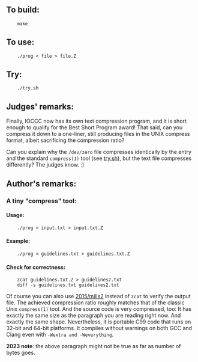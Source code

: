 ## To build:

``` <!---sh-->
    make
```


## To use:

``` <!---sh-->
    ./prog < file > file.Z
```


## Try:

``` <!---sh-->
    ./try.sh
```


## Judges' remarks:

Finally, IOCCC now has its own text compression program, and it is short enough
to qualify for the Best Short Program award! That said, can you compress it down
to a one-liner, still producing files in the UNIX compress format, albeit
sacrificing the compression ratio?

Can you explain why the `/dev/zero` file compresses identically by the entry and
the standard `compress(1)` tool (see [try.sh](%%REPO_URL%%/2019/diels-grabsch1/try.sh)), but the text file
compresses differently? The judges know. :)


## Author's remarks:

### A tiny "compress" tool:

#### Usage:

``` <!---sh-->
    ./prog < input.txt > input.txt.Z
```

#### Example:

``` <!---sh-->
    ./prog < guidelines.txt > guidelines.txt.Z
```

#### Check for correctness:

``` <!---sh-->
    zcat guidelines.txt.Z > guidelines2.txt
    diff -s guidelines.txt guidelines2.txt
```

Of course you can  also use [2015/mills2](%%REPO_URL%%/2015/mills2/mills2.c) instead of
`zcat` to verify the output file. The achieved compression ratio roughly matches
that of the classic Unix `compress(1)` tool. And the source code is very
compressed, too: It has exactly the same size as the  paragraph you are reading
right now. And exactly the same shape. Nevertheless, it is portable C99 code
that runs on 32-bit and 64-bit platforms. It compiles without warnings on both
GCC and Clang even with `-Wextra and -Weverything`.

**2023 note**: the above paragraph might not be true as far as number of bytes goes.

<!--

    Copyright © 1984-2024 by Landon Curt Noll. All Rights Reserved.

    You are free to share and adapt this file under the terms of this license:

	Creative Commons Attribution-ShareAlike 4.0 International (CC BY-SA 4.0)

    For more information, see:

	https://creativecommons.org/licenses/by-sa/4.0/

-->
